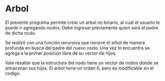 # Arbol
El presente programa permite crear un arbol no binario, al cual el usuario le puede ir agregando nodos. Debe ingresar previamente quien será el padre de dicho nodo.

Se realizó con una función recursiva que recorre el arbol de manera profunda en busca del padre del nuevo nodo. Una vez lo encuentra se agrega a la primer posición libre de su vector de hijos. 

Vale resaltar que la estructura del nodo tiene un vector de nodos donde se almacenan sus hijos. El arbol tiene un orden 6, pero es modificable en el codigo.
